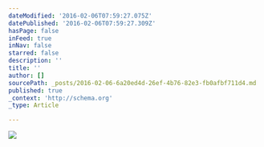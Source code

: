 ```yaml
---
dateModified: '2016-02-06T07:59:27.075Z'
datePublished: '2016-02-06T07:59:27.309Z'
hasPage: false
inFeed: true
inNav: false
starred: false
description: ''
title: ''
author: []
sourcePath: _posts/2016-02-06-6a20ed4d-26ef-4b76-82e3-fb0afbf711d4.md
published: true
_context: 'http://schema.org'
_type: Article

---
```

![](https://the-grid-user-content.s3-us-west-2.amazonaws.com/f6fca52c-a145-48da-be97-22dd03b332ed.jpg)